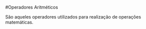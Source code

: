 #Operadores Aritméticos

São aqueles operadores utilizados para realização de operações matemáticas.

